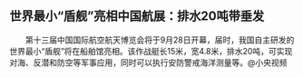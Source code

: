 ## 世界最小“盾舰”亮相中国航展：排水20吨带垂发
　　第十三届中国国际航空航天博览会将于9月28日开幕，届时，我国自主研发的世界最小“盾舰”将在船舶馆亮相。该作战艇长15米，宽4.8米，排水20吨，可实现对海、反潜和防空等军事应用，同时可以执行安防警戒海洋测量等。@小央视频 

